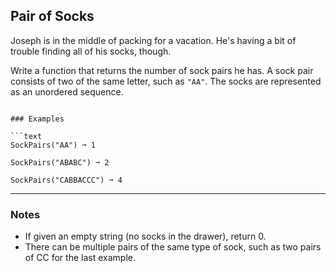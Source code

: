 ## Pair of Socks

Joseph is in the middle of packing for a vacation. He's having a bit of trouble finding all of his socks, though.

Write a function that returns the number of sock pairs he has. A sock pair consists of two of the same letter, such as `"AA"`. The socks are represented as an unordered sequence.

````

### Examples

```text
SockPairs("AA") ➞ 1

SockPairs("ABABC") ➞ 2

SockPairs("CABBACCC") ➞ 4
````

---

### Notes

- If given an empty string (no socks in the drawer), return 0.
- There can be multiple pairs of the same type of sock, such as two pairs of CC for the last example.
